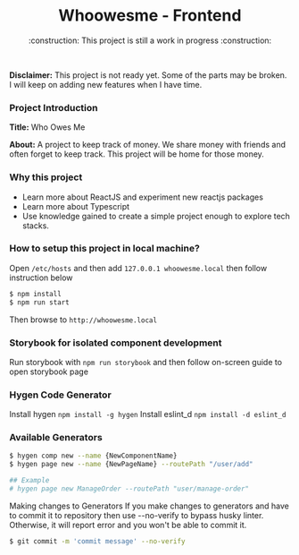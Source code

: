 <h1 align="center">Whoowesme - Frontend</h1>
<div>
    <p align="center">:construction: This project is still a work in progress :construction:</p><br/>
</div>
<div>

**Disclaimer:** This project is not ready yet. Some of the parts may be broken. I will keep on adding new
features when I have time.

### Project Introduction

**Title:** Who Owes Me

**About:** A project to keep track of money. We share money with friends and often forget to keep track. This
project will be home for those money.

### Why this project

- Learn more about ReactJS and experiment new reactjs packages
- Learn more about Typescript
- Use knowledge gained to create a simple project enough to explore tech stacks.

### How to setup this project in local machine?

Open `/etc/hosts` and then add `127.0.0.1 whoowesme.local` then follow instruction below

```bash
$ npm install
$ npm run start
```

Then browse to `http://whoowesme.local`

### Storybook for isolated component development

Run storybook with `npm run storybook` and then follow on-screen guide to open storybook page

### Hygen Code Generator

Install hygen `npm install -g hygen` Install eslint_d `npm install -d eslint_d`

### Available Generators

```bash
$ hygen comp new --name {NewComponentName}
$ hygen page new --name {NewPageName} --routePath "/user/add"

## Example
# hygen page new ManageOrder --routePath "user/manage-order"
```

Making changes to Generators If you make changes to generators and have to commit it to repository then use
--no-verify to bypass husky linter. Otherwise, it will report error and you won't be able to commit it.

```bash
$ git commit -m 'commit message' --no-verify
```
